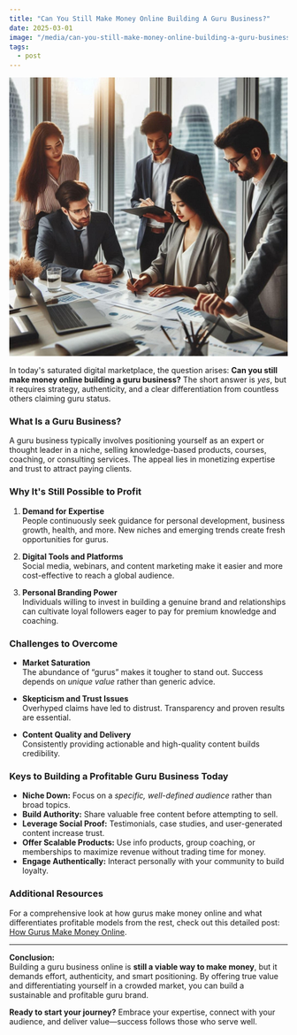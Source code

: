```yaml
---
title: "Can You Still Make Money Online Building A Guru Business?"
date: 2025-03-01
image: "/media/can-you-still-make-money-online-building-a-guru-business.jpg"
tags:
  - post
---
```


![Can You Still Make Money Online Building A Guru Business?](/media/can-you-still-make-money-online-building-a-guru-business.jpg)

In today's saturated digital marketplace, the question arises: **Can you still make money online building a guru business?** The short answer is *yes*, but it requires strategy, authenticity, and a clear differentiation from countless others claiming guru status.

### What Is a Guru Business?

A guru business typically involves positioning yourself as an expert or thought leader in a niche, selling knowledge-based products, courses, coaching, or consulting services. The appeal lies in monetizing expertise and trust to attract paying clients.

### Why It's Still Possible to Profit

1. **Demand for Expertise**  
   People continuously seek guidance for personal development, business growth, health, and more. New niches and emerging trends create fresh opportunities for gurus.

2. **Digital Tools and Platforms**  
   Social media, webinars, and content marketing make it easier and more cost-effective to reach a global audience.

3. **Personal Branding Power**  
   Individuals willing to invest in building a genuine brand and relationships can cultivate loyal followers eager to pay for premium knowledge and coaching.

### Challenges to Overcome

- **Market Saturation**  
  The abundance of “gurus” makes it tougher to stand out. Success depends on *unique value* rather than generic advice.

- **Skepticism and Trust Issues**  
  Overhyped claims have led to distrust. Transparency and proven results are essential.

- **Content Quality and Delivery**  
  Consistently providing actionable and high-quality content builds credibility.

### Keys to Building a Profitable Guru Business Today

- **Niche Down:** Focus on a *specific, well-defined audience* rather than broad topics.  
- **Build Authority:** Share valuable free content before attempting to sell.  
- **Leverage Social Proof:** Testimonials, case studies, and user-generated content increase trust.  
- **Offer Scalable Products:** Use info products, group coaching, or memberships to maximize revenue without trading time for money.  
- **Engage Authentically:** Interact personally with your community to build loyalty.

### Additional Resources

For a comprehensive look at how gurus make money online and what differentiates profitable models from the rest, check out this detailed post: [How Gurus Make Money Online](https://supertotallyawesome.com/posts/make-money-online-gurus/).

---

**Conclusion:**  
Building a guru business online is **still a viable way to make money**, but it demands effort, authenticity, and smart positioning. By offering true value and differentiating yourself in a crowded market, you can build a sustainable and profitable guru brand.

**Ready to start your journey?** Embrace your expertise, connect with your audience, and deliver value—success follows those who serve well.
